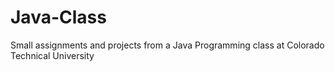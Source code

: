 # Java-Class
Small assignments and projects from a Java Programming class at Colorado Technical University
